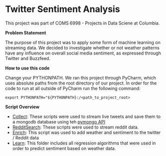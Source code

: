 # Twitter Sentiment Analysis

This project was part of COMS 6998 - Projects in Data Sciene at Columbia.

**Problem Statement**

The purpose of this project was to apply some form of machine learning on streaming data. We decided to investigate whether or not weather patterns have any influence on overall social media sentiment, as expressed through Twitter and Buzzfeed.

**How to use this code**

Change your PYTHONPATH. We ran this project through PyCharm, which uses absolute paths from the root directory of our project.
In order for the code to run at all outside of PyCharm run the following command:

    export PYTHONPATH="${PYTHONPATH}:/<path_to_project_root>

**Script Overview**

- [Collect](https://github.com/pitkauff/Meteorological-Sentiment-Analysis-2017/tree/master/scripts/collect): These scripts were used to stream live tweets and save them to a mongodb database using teh [pymongo API](https://api.mongodb.com/python/current/)
- [RedditSearch](https://github.com/pitkauff/Meteorological-Sentiment-Analysis-2017/tree/master/scripts/redditSearch): These scripts were used to stream reddit data.
- [Enrich](https://github.com/pitkauff/Meteorological-Sentiment-Analysis-2017/blob/master/scripts/enrich/enrichData.py): This script was used to add weather and sentiment to the twitter / Reddit data
- [Learn](https://github.com/pitkauff/Meteorological-Sentiment-Analysis-2017/tree/master/scripts/learn): This folder includes all regression algorithms that were used in order to predict sentiment based on weather data.
